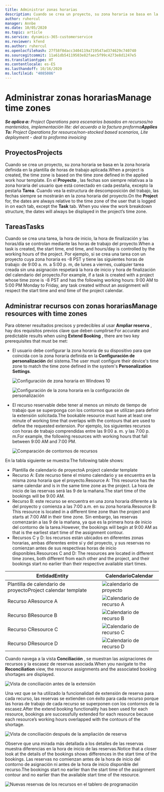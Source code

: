 ```yaml
---
title: Administrar zonas horarias
description: Cuando se crea un proyecto, su zona horaria se basa en la zona horaria definida en la plantilla de horas de trabajo aplicada.
author: ruhercul
manager: Annbe
ms.date: 10/05/2020
ms.topic: article
ms.service: dynamics-365-customerservice
ms.reviewer: kfend
ms.author: ruhercul
ms.openlocfilehash: 27f58f0dacc3404119a719547ad374629c740740
ms.sourcegitcommit: 11a61db54119503e82faec5f99c4273e8d1247e5
ms.translationtype: HT
ms.contentlocale: es-ES
ms.lasthandoff: 10/16/2020
ms.locfileid: "4085086"
---
```

# <a name="manage-time-zones"></a><span data-ttu-id="5a9c5-103">Administrar zonas horarias</span><span class="sxs-lookup"><span data-stu-id="5a9c5-103">Manage time zones</span></span>

<span data-ttu-id="5a9c5-104">_**Se aplica a:** Project Operations para escenarios basados en recursos/no mantenidos, implementación lite: del acuerdo a la factura proforma_</span><span class="sxs-lookup"><span data-stu-id="5a9c5-104">_**Applies To:** Project Operations for resource/non-stocked based scenarios, Lite deployment - deal to proforma invoicing_</span></span>


## <a name="projects"></a><span data-ttu-id="5a9c5-105">Proyectos</span><span class="sxs-lookup"><span data-stu-id="5a9c5-105">Projects</span></span>

<span data-ttu-id="5a9c5-106">Cuando se crea un proyecto, su zona horaria se basa en la zona horaria definida en la plantilla de horas de trabajo aplicada.</span><span class="sxs-lookup"><span data-stu-id="5a9c5-106">When a project is created, the time zone is based on the time zone defined in the applied work hour template.</span></span> <span data-ttu-id="5a9c5-107">En el **Proyecto** , las fechas son siempre relativas a la zona horaria del usuario que está conectado en cada pestaña, excepto la pestaña **Tarea**. Cuando vea la estructura de descomposición del trabajo, las fechas siempre se mostrarán en la zona horaria del proyecto.</span><span class="sxs-lookup"><span data-stu-id="5a9c5-107">On the **Project** for, the dates are always relative to the time zone of the user that is logged in on each tab, except the **Task** tab. When you view the work breakdown structure, the dates will always be displayed in the project’s time zone.</span></span>

## <a name="tasks"></a><span data-ttu-id="5a9c5-108">Tareas</span><span class="sxs-lookup"><span data-stu-id="5a9c5-108">Tasks</span></span>

<span data-ttu-id="5a9c5-109">Cuando se crea una tarea, la hora de inicio, la hora de finalización y las horas/día se controlan mediante las horas de trabajo del proyecto.</span><span class="sxs-lookup"><span data-stu-id="5a9c5-109">When a task is created, the start time, end time, and hours/day is controlled by the working hours of the project.</span></span> <span data-ttu-id="5a9c5-110">Por ejemplo, si se crea una tarea con un proyecto cuya zona horaria es -8 PST y tiene las siguientes horas de trabajo: de 9:00 a. m. a 5:00 p. m, de lunes a viernes, cualquier tarea creada sin una asignación respetará la hora de inicio y hora de finalización del calendario del proyecto.</span><span class="sxs-lookup"><span data-stu-id="5a9c5-110">For example, if a task is created with a project whose time zone is -8 PST and has the following working hours: 9:00 AM to 5:00 PM Monday to Friday, any task created without an assignment will respect the start time and end time of the project calendar.</span></span>

## <a name="manage-resources-with-time-zones"></a><span data-ttu-id="5a9c5-111">Administrar recursos con zonas horarias</span><span class="sxs-lookup"><span data-stu-id="5a9c5-111">Manage resources with time zones</span></span>

<span data-ttu-id="5a9c5-112">Para obtener resultados precisos y predecibles al usar **Ampliar reserva** , hay dos requisitos previos clave que deben cumplirse:</span><span class="sxs-lookup"><span data-stu-id="5a9c5-112">For accurate and predictable results when using **Extend Booking** , there are two key prerequisites that must be met:</span></span>  

- <span data-ttu-id="5a9c5-113">El usuario debe configurar la zona horaria de su dispositivo para que coincida con la zona horaria definida en la **Configuración de personalización** del sistema.</span><span class="sxs-lookup"><span data-stu-id="5a9c5-113">The user must configure their device's time zone to match the time zone defined in the system's **Personalization Settings**.</span></span>
 
  ![Configuración de zona horaria en Windows 10](media/reconcile-assignments-03.png)

  ![Configuración de la zona horaria en la configuración de personalización](media/reconcile-assignments-04.png)
 
- <span data-ttu-id="5a9c5-116">El recurso reservable debe tener al menos un minuto de tiempo de trabajo que se superponga con los contornos que se utilizan para definir la extensión solicitada.</span><span class="sxs-lookup"><span data-stu-id="5a9c5-116">The bookable resource must have at least one minute of working time that overlaps with the contours that are used to define the requested extension.</span></span> <span data-ttu-id="5a9c5-117">Por ejemplo, los siguientes recursos con horas de trabajo comprendidas entre las 9:00 a. m. y las 7:00 p. m.</span><span class="sxs-lookup"><span data-stu-id="5a9c5-117">For example, the following resources with working hours that fall between 9:00 AM and 7:00 PM.</span></span> 

  ![Comparación de contornos de recursos](media/reconcile-assignments-05.png)

<span data-ttu-id="5a9c5-119">En la tabla siguiente se muestra:</span><span class="sxs-lookup"><span data-stu-id="5a9c5-119">The following table shows:</span></span>

- <span data-ttu-id="5a9c5-120">Plantilla de calendario de proyecto</span><span class="sxs-lookup"><span data-stu-id="5a9c5-120">A project calendar template</span></span>
- <span data-ttu-id="5a9c5-121">Recurso A: Este recurso tiene el mismo calendario y se encuentra en la misma zona horaria que el proyecto.</span><span class="sxs-lookup"><span data-stu-id="5a9c5-121">Resource A: This resource has the same calendar and is in the same time zone as the project.</span></span> <span data-ttu-id="5a9c5-122">La hora de inicio de las reservas será las 9 de la mañana.</span><span class="sxs-lookup"><span data-stu-id="5a9c5-122">The start time of the bookings will be 9:00 AM.</span></span>
- <span data-ttu-id="5a9c5-123">Recurso B: este recurso se encuentra en una zona horaria diferente a la del proyecto y comienza a las 7:00 a.m. en su zona horaria.</span><span class="sxs-lookup"><span data-stu-id="5a9c5-123">Resource B: This resource is located in a different time zone than the project and starts at 7:00 AM in their time zone.</span></span> <span data-ttu-id="5a9c5-124">Sin embargo, las reservas comenzarán a las 9 de la mañana, ya que es la primera hora de inicio del contorno de la tarea.</span><span class="sxs-lookup"><span data-stu-id="5a9c5-124">However, the bookings will begin at 9:00 AM as that is the earliest start time of the assignment contour.</span></span>
- <span data-ttu-id="5a9c5-125">Recursos C y D: los recursos están ubicados en diferentes zonas horarias, ambas diferentes entre sí y del proyecto, y sus reservas no comienzan antes de sus respectivas horas de inicio disponibles.</span><span class="sxs-lookup"><span data-stu-id="5a9c5-125">Resources C and D: The resources are located in different time zones, both different from each other and the project, and their bookings start no earlier than their respective available start times.</span></span>

|<span data-ttu-id="5a9c5-126">Entidad</span><span class="sxs-lookup"><span data-stu-id="5a9c5-126">Entity</span></span>  |<span data-ttu-id="5a9c5-127">Calendario</span><span class="sxs-lookup"><span data-stu-id="5a9c5-127">Calendar</span></span>  |
|-|-|
|<span data-ttu-id="5a9c5-128">Plantilla de calendario de proyecto</span><span class="sxs-lookup"><span data-stu-id="5a9c5-128">Project calendar template</span></span>   | ![calendario de proyecto](media/reconcile-assignments-06.png) |
|<span data-ttu-id="5a9c5-130">Recurso A</span><span class="sxs-lookup"><span data-stu-id="5a9c5-130">Resource A</span></span>  | ![Calendario de recurso A](media/reconcile-assignments-06.png) |
|<span data-ttu-id="5a9c5-132">Recurso B</span><span class="sxs-lookup"><span data-stu-id="5a9c5-132">Resource B</span></span>  |  ![Calendario de recurso B](media/reconcile-assignments-07.png) |
|<span data-ttu-id="5a9c5-134">Recurso C</span><span class="sxs-lookup"><span data-stu-id="5a9c5-134">Resource C</span></span>  |  ![Calendario de recurso C](media/reconcile-assignments-08.png) |
|<span data-ttu-id="5a9c5-136">Recurso D</span><span class="sxs-lookup"><span data-stu-id="5a9c5-136">Resource D</span></span>  | ![Calendario de recurso D](media/reconcile-assignments-09.png)  |
 
<span data-ttu-id="5a9c5-138">Cuando navega a la vista **Conciliación** , se muestran las asignaciones de recursos y la escasez de reservas asociada.</span><span class="sxs-lookup"><span data-stu-id="5a9c5-138">When you navigate to the **Reconciliation** view, the resource assignments and the associated booking shortages are displayed.</span></span>

![Vista de conciliación antes de la extensión](media/reconcile-assignments-10.png)

<span data-ttu-id="5a9c5-140">Una vez que se ha utilizado la funcionalidad de extensión de reserva para cada recurso, las reservas se extienden con éxito para cada recurso porque las horas de trabajo de cada recurso se superponen con los contornos de la escasez.</span><span class="sxs-lookup"><span data-stu-id="5a9c5-140">After the extend booking functionality has been used for each resource, bookings are successfully extended for each resource because each resource’s working hours overlapped with the contours of the shortage.</span></span>

![Vista de conciliación después de la ampliación de reserva](media/reconcile-assignments-11.png) 

<span data-ttu-id="5a9c5-142">Observe que una mirada más detallada a los detalles de las reservas muestra diferencias en la hora de inicio de las reservas.</span><span class="sxs-lookup"><span data-stu-id="5a9c5-142">Notice that a closer look at the details of the bookings shows differences in the start time of the bookings.</span></span> <span data-ttu-id="5a9c5-143">Las reservas no comienzan antes de la hora de inicio del contorno de asignación ni antes de la hora de inicio disponible del recurso.</span><span class="sxs-lookup"><span data-stu-id="5a9c5-143">The bookings start no earlier than the start time of the assignment contour and no earlier than the available start time of the resource.</span></span>

![Nuevas reservas de los recursos en el tablero de programación](media/reconcile-assignments-12.png)
